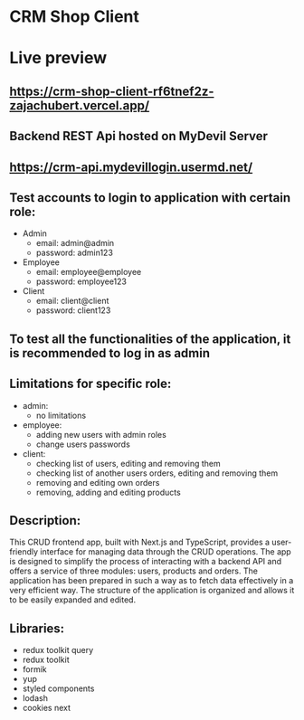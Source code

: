 # CRM Shop Client

# Live preview
## https://crm-shop-client-rf6tnef2z-zajachubert.vercel.app/

## Backend REST Api hosted on MyDevil Server 
## https://crm-api.mydevillogin.usermd.net/

## Test accounts to login to application with certain role:
- Admin
  - email: admin@admin
  - password: admin123
- Employee
  - email: employee@employee
  - password: employee123
- Client
  - email: client@client
  - password: client123

## To test all the functionalities of the application, it is recommended to log in as admin

## Limitations for specific role:
- admin:
  - no limitations
- employee:
  - adding new users with admin roles
  - change users passwords
- client:
  - checking list of users, editing and removing them
  - checking list of another users orders, editing and removing them
  - removing and editing own orders
  - removing, adding and editing products

## Description:
This CRUD frontend app, built with Next.js and TypeScript, provides a user-friendly interface for managing data through the CRUD operations. The app is designed to simplify the process of interacting with a backend API and offers a service of three modules: users, products and orders. The application has been prepared in such a way as to fetch data effectively in a very efficient way. The structure of the application is organized and allows it to be easily expanded and edited.

## Libraries:
- redux toolkit query
- redux toolkit
- formik
- yup
- styled components
- lodash
- cookies next



